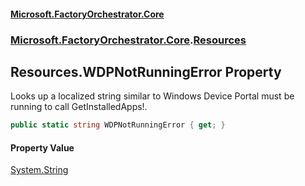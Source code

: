#### [Microsoft.FactoryOrchestrator.Core](./Microsoft-FactoryOrchestrator-Core.md 'Microsoft.FactoryOrchestrator.Core')
### [Microsoft.FactoryOrchestrator.Core](./Microsoft-FactoryOrchestrator-Core.md 'Microsoft.FactoryOrchestrator.Core').[Resources](./Microsoft-FactoryOrchestrator-Core-Resources.md 'Microsoft.FactoryOrchestrator.Core.Resources')
## Resources.WDPNotRunningError Property
Looks up a localized string similar to Windows Device Portal must be running to call GetInstalledApps!.  
```csharp
public static string WDPNotRunningError { get; }
```
#### Property Value
[System.String](https://docs.microsoft.com/en-us/dotnet/api/System.String 'System.String')  
